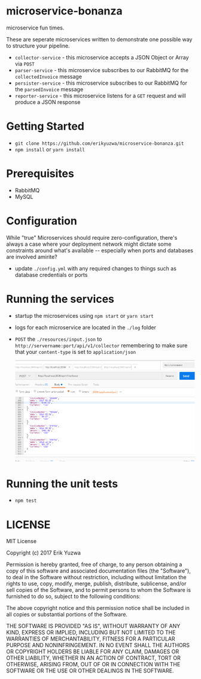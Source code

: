 # microservice-bonanza
microservice fun times.

These are seperate microservices written to demonstrate one possible way to structure your pipeline. 

* `collector-service` - this microservice accepts a JSON Object or Array via `POST`
* `parser-service` - this microservice subscribes to our RabbitMQ for the `collectedInvoice` message
* `persister-service` - this microservice subscribes to our RabbitMQ for the `parsedInvoice` message
* `reporter-service` - this microservice listens for a `GET` request and will produce a JSON response

# Getting Started

* `git clone https://github.com/erikyuzwa/microservice-bonanza.git`
* `npm install` or `yarn install`

# Prerequisites

* RabbitMQ
* MySQL

# Configuration

While "true" Microservices should require zero-configuration, there's always a case where your deployment network
might dictate some constraints around what's available -- especially when ports and databases are involved amirite?

* update `./config.yml` with any required changes to things such as database credentials or ports

# Running the services

* startup the microservices using `npm start` or `yarn start`
* logs for each microservice are located in the `./log` folder
* `POST` the `./resources/input.json` to `http://servername:port/api/v1/collector` remembering to make sure that
  your `content-type` is set to `application/json`
  
  ![set your content-type](https://github.com/erikyuzwa/microservice-bonanza/blob/master/screenshot.png)

# Running the unit tests

* `npm test`

# LICENSE

MIT License

Copyright (c) 2017 Erik Yuzwa

Permission is hereby granted, free of charge, to any person obtaining a copy
of this software and associated documentation files (the "Software"), to deal
in the Software without restriction, including without limitation the rights
to use, copy, modify, merge, publish, distribute, sublicense, and/or sell
copies of the Software, and to permit persons to whom the Software is
furnished to do so, subject to the following conditions:

The above copyright notice and this permission notice shall be included in all
copies or substantial portions of the Software.

THE SOFTWARE IS PROVIDED "AS IS", WITHOUT WARRANTY OF ANY KIND, EXPRESS OR
IMPLIED, INCLUDING BUT NOT LIMITED TO THE WARRANTIES OF MERCHANTABILITY,
FITNESS FOR A PARTICULAR PURPOSE AND NONINFRINGEMENT. IN NO EVENT SHALL THE
AUTHORS OR COPYRIGHT HOLDERS BE LIABLE FOR ANY CLAIM, DAMAGES OR OTHER
LIABILITY, WHETHER IN AN ACTION OF CONTRACT, TORT OR OTHERWISE, ARISING FROM,
OUT OF OR IN CONNECTION WITH THE SOFTWARE OR THE USE OR OTHER DEALINGS IN THE
SOFTWARE.
